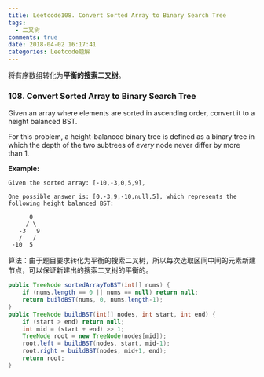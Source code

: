 ```yaml
---
title: Leetcode108. Convert Sorted Array to Binary Search Tree
tags:
  - 二叉树
comments: true
date: 2018-04-02 16:17:41
categories: Leetcode题解
---
```

将有序数组转化为**平衡的搜索二叉树**。

<!-- more -->

### 108. Convert Sorted Array to Binary Search Tree

Given an array where elements are sorted in ascending order, convert it to a height balanced BST.

For this problem, a height-balanced binary tree is defined as a binary tree in which the depth of the two subtrees of *every* node never differ by more than 1.

**Example:**

```
Given the sorted array: [-10,-3,0,5,9],

One possible answer is: [0,-3,9,-10,null,5], which represents the following height balanced BST:

      0
     / \
   -3   9
   /   /
 -10  5
```



算法：由于题目要求转化为平衡的搜索二叉树，所以每次选取区间中间的元素新建节点，可以保证新建出的搜索二叉树的平衡的。

```java
public TreeNode sortedArrayToBST(int[] nums) {
    if (nums.length == 0 || nums == null) return null;
    return buildBST(nums, 0, nums.length-1);
}
public TreeNode buildBST(int[] nodes, int start, int end) {
    if (start > end) return null;
    int mid = (start + end) >> 1;
    TreeNode root = new TreeNode(nodes[mid]);
    root.left = buildBST(nodes, start, mid-1);
    root.right = buildBST(nodes, mid+1, end);
    return root;
}
```

